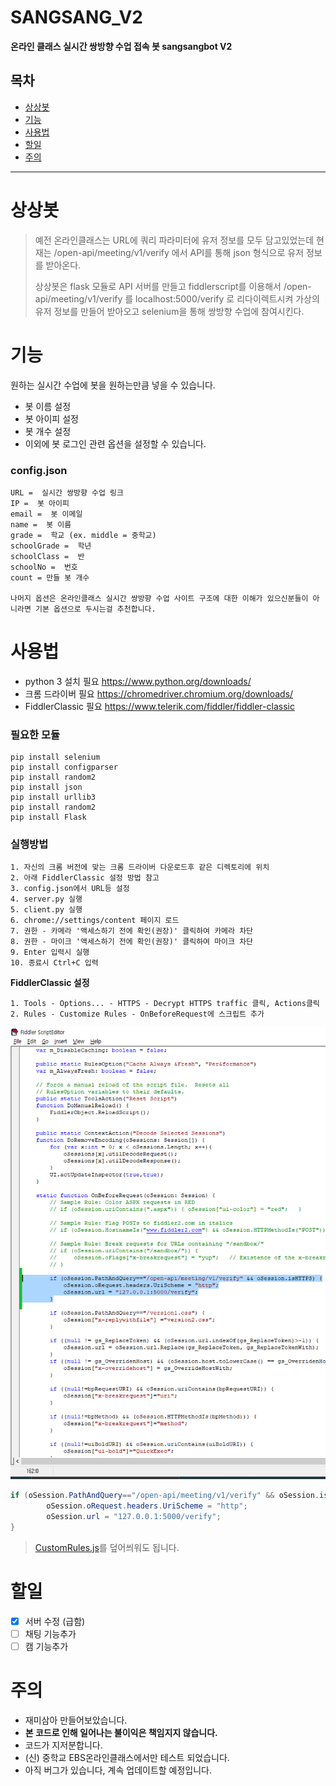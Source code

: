 

# SANGSANG_V2
**온라인 클래스 실시간 쌍방향 수업 접속 봇 sangsangbot V2**


## 목차

- [상상봇](#상상봇)
- [기능](#기능)
- [사용법](#사용법)
- [할일](#할일)
- [주의](#주의)

----

# 상상봇

>  예전 온라인클래스는 URL에 쿼리 파라미터에 유저 정보를 모두 담고있었는데  현재는
> /open-api/meeting/v1/verify 에서 API를 통해 json 형식으로 유저 정보를 받아온다.
> 
>    상상봇은 flask 모듈로 API 서버를 만들고  fiddlerscript를 이용해서
> /open-api/meeting/v1/verify 를 localhost:5000/verify 로 리다이렉트시켜  가상의 유저
> 정보를 만들어 받아오고  selenium을 통해 쌍방향 수업에 참여시킨다.

# 기능

원하는 실시간 수업에 봇을 원하는만큼 넣을 수 있습니다.

- 봇 이름 설정
- 봇 아이피 설정
- 봇 개수 설정
- 이외에 봇 로그인 관련 옵션을 설정할 수 있습니다.

### config.json
	URL =  실시간 쌍방향 수업 링크
	IP =  봇 아이피
	email =  봇 이메일
	name =  봇 이름	 
	grade =  학교 (ex. middle = 중학교)
	schoolGrade =  학년
	schoolClass =  반
	schoolNo =  번호
	count = 만들 봇 개수
  
	나머지 옵션은 온라인클래스 실시간 쌍방향 수업 사이트 구조에 대한 이해가 있으신분들이 아니라면 기본 옵션으로 두시는걸 추천합니다.
	

# 사용법

- python 3 설치 필요 https://www.python.org/downloads/
- 크롬 드라이버 필요 https://chromedriver.chromium.org/downloads/
- FiddlerClassic 필요 https://www.telerik.com/fiddler/fiddler-classic

### 필요한 모듈
	pip install selenium
	pip install configparser
	pip install random2
 	pip install json
	pip install urllib3
	pip install random2
	pip install Flask  
  
### 실행방법
	1. 자신의 크롬 버전에 맞는 크롬 드라이버 다운로드후 같은 디렉토리에 위치
	2. 아래 FiddlerClassic 설정 방법 참고
	3. config.json에서 URL등 설정
	4. server.py 실행
	5. client.py 실행
	6. chrome://settings/content 페이지 로드
	7. 권한 - 카메라 '액세스하기 전에 확인(권장)' 클릭하여 카메라 차단
	8. 권한 - 마이크 '액세스하기 전에 확인(권장)' 클릭하여 마이크 차단
	9. Enter 입력시 실행
	10. 종료시 Ctrl+C 입력

**FiddlerClassic  설정**

 

    1. Tools - Options... - HTTPS - Decrypt HTTPS traffic 클릭, Actions클릭
    2. Rules - Customize Rules - OnBeforeRequest에 스크립트 추가

![enter image description here](https://raw.githubusercontent.com/Junw00/SANGSANG_V2/main/etc/fiddlerscript.PNG)
```C#
if (oSession.PathAndQuery=="/open-api/meeting/v1/verify" && oSession.isHTTPS) {
		oSession.oRequest.headers.UriScheme = "http";
		oSession.url = "127.0.0.1:5000/verify";
}
```
> [CustomRules.js](https://github.com/Junw00/etc_file/blob/main/CustomRules.js)를 덮어씌워도 됩니다.


# 할일
- [x] 서버 수정 (급함)
- [ ] 채팅 기능추가
- [ ] 캠 기능추가

# 주의
- 재미삼아 만들어보았습니다.
- **본 코드로 인해 일어나는 불이익은 책임지지 않습니다.**
- 코드가 지저분합니다.
- (신) 중학교 EBS온라인클래스에서만 테스트 되었습니다.
- 아직 버그가 있습니다, 계속 업데이트할 예정입니다.
